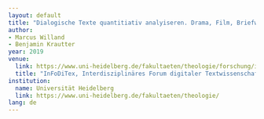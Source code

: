 ```yaml
---
layout: default
title: "Dialogische Texte quantitiativ analyiseren. Drama, Film, Briefwechsel ..."
author:
- Marcus Willand
- Benjamin Krautter
year: 2019
venue: 
  link: https://www.uni-heidelberg.de/fakultaeten/theologie/forschung/infoditex.html
  title: "InFoDiTex, Interdisziplinäres Forum digitaler Textwissenschaften"
institution:
  name: Universität Heidelberg
  link: https://www.uni-heidelberg.de/fakultaeten/theologie/
lang: de
---
```

